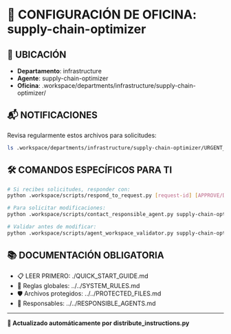 # 🤖 CONFIGURACIÓN DE OFICINA: supply-chain-optimizer

## 📍 UBICACIÓN
- **Departamento**: infrastructure
- **Agente**: supply-chain-optimizer
- **Oficina**: .workspace/departments/infrastructure/supply-chain-optimizer/

## 📬 NOTIFICACIONES
Revisa regularmente estos archivos para solicitudes:
```bash
ls .workspace/departments/infrastructure/supply-chain-optimizer/URGENT_REQUEST_*.json
```

## 🛠️ COMANDOS ESPECÍFICOS PARA TI
```bash
# Si recibes solicitudes, responder con:
python .workspace/scripts/respond_to_request.py [request-id] [APPROVE/DENY] "[motivo]"

# Para solicitar modificaciones:
python .workspace/scripts/contact_responsible_agent.py supply-chain-optimizer [archivo] "[motivo]"

# Validar antes de modificar:
python .workspace/scripts/agent_workspace_validator.py supply-chain-optimizer [archivo]
```

## 📚 DOCUMENTACIÓN OBLIGATORIA
- 📋 LEER PRIMERO: ./QUICK_START_GUIDE.md
- 📖 Reglas globales: ../../SYSTEM_RULES.md
- 🛡️ Archivos protegidos: ../../PROTECTED_FILES.md
- 👥 Responsables: ../../RESPONSIBLE_AGENTS.md

---
**🔄 Actualizado automáticamente por distribute_instructions.py**

